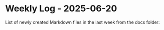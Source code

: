 # Weekly Log - 2025-06-20

List of newly created Markdown files in the last week from the docs folder:

